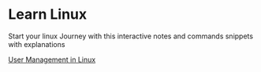 # Learn Linux 

Start your linux Journey with this interactive notes and commands snippets with explanations   

[User Management in Linux](docks/User_Management.md)
